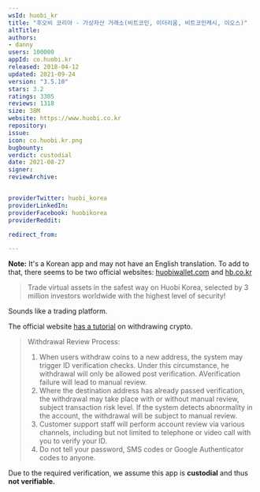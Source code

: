 ```yaml
---
wsId: huobi_kr
title: "후오비 코리아 - 가상자산 거래소(비트코인, 이더리움, 비트코인캐시, 이오스)"
altTitle: 
authors:
- danny
users: 100000
appId: co.huobi.kr
released: 2018-04-12
updated: 2021-09-24
version: "3.5.10"
stars: 3.2
ratings: 3305
reviews: 1318
size: 38M
website: https://www.huobi.co.kr
repository: 
issue: 
icon: co.huobi.kr.png
bugbounty: 
verdict: custodial
date: 2021-08-27
signer: 
reviewArchive:


providerTwitter: huobi_korea
providerLinkedIn: 
providerFacebook: huobikorea
providerReddit: 

redirect_from:

---
```



**Note:** It's a Korean app and may not have an English translation. To add to that, there seems to be two official websites: [huobiwallet.com](https://www.huobiwallet.com/) and [hb.co.kr](https://www.hb.co.kr/)

> Trade virtual assets in the safest way on Huobi Korea, selected by 3 million investors worldwide with the highest level of security!

Sounds like a trading platform.

The official website [has a tutorial](https://www.huobi.com/support/en-us/detail/900000294346) on withdrawing crypto.

> Withdrawal Review Process:
> 1. When users withdraw coins to a new address, the system may trigger ID verification checks. Under this circumstance, he withdrawal will only be allowed post verification. AVerification failure will lead to manual review.
> 2. Where the destination address has already passed verification, the withdrawal may take place with or without manual review, subject transaction risk level. If the system detects abnormality in the account, the withdrawal  will be subject  to manual review.
> 3. Customer support staff will perform account review via various channels, including but not limited to telephone or video call with you to verify your ID.
> 4. Do not tell your password, SMS codes or Google Authenticator codes to anyone.

Due to the required verification, we assume this app is **custodial** and thus **not verifiable.**
